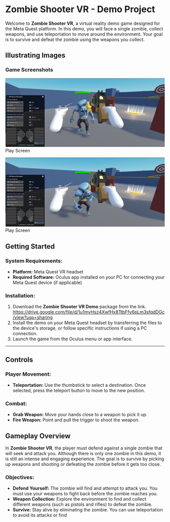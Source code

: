 # Zombie Shooter VR - Demo Project

Welcome to **Zombie Shooter VR**, a virtual reality demo game designed for the Meta Quest platform. In this demo, you will face a single zombie, collect weapons, and use teleportation to move around the environment. Your goal is to survive and defeat the zombie using the weapons you collect.

## Illustrating Images

### Game Screenshots
![PlayScene](/Assets/Pictures/VRZoombieShooter.PNG)
Play Screen

![PlayScene](/Assets/Pictures/VRZoombieShooter1.PNG)
Play Screen

## Getting Started

### System Requirements:
- **Platform:** Meta Quest VR headset
- **Required Software:** Oculus app installed on your PC for connecting your Meta Quest device (if applicable)

### Installation:
1. Download the **Zombie Shooter VR Demo** package from the link. https://drive.google.com/file/d/1u1mvHsz4XwfHx8TtbFfy6pLm3sfqdDGc/view?usp=sharing
2. Install the demo on your Meta Quest headset by transferring the files to the device's storage, or follow specific instructions if using a PC connection.
3. Launch the game from the Oculus menu or app interface.

---

## Controls

### Player Movement:
- **Teleportation:** Use the thumbstick to select a destination. Once selected, press the teleport button to move to the new position.

### Combat:
- **Grab Weapon:** Move your hands close to a weapon to pick it up.
- **Fire Weapon:** Point and pull the trigger to shoot the weapon.

## Gameplay Overview

In **Zombie Shooter VR**, the player must defend against a single zombie that will seek and attack you. Although there is only one zombie in this demo, it is still an intense and engaging experience. The goal is to survive by picking up weapons and shooting or defeating the zombie before it gets too close.

### Objectives:
- **Defend Yourself:** The zombie will find and attempt to attack you. You must use your weapons to fight back before the zombie reaches you.
- **Weapon Collection:** Explore the environment to find and collect different weapons (such as pistols and rifles) to defeat the zombie.
- **Survive:** Stay alive by eliminating the zombie. You can use teleportation to avoid its attacks or find

